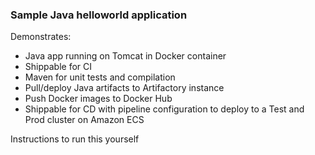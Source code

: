### Sample Java helloworld application

Demonstrates:
* Java app running on Tomcat in Docker container
* Shippable for CI
* Maven for unit tests and compilation
* Pull/deploy Java artifacts to Artifactory instance
* Push Docker images to Docker Hub
* Shippable for CD with pipeline configuration to deploy to a Test and
Prod cluster on Amazon ECS

Instructions to run this yourself
